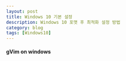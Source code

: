 ```yaml
---
layout: post
title: Windows 10 기본 설정
description: Windows 10 포맷 후 최적화 설정 방법
category: blog
tags: [Windows10]
---
```


#### gVim on windows
